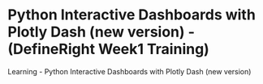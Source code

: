 # Python Interactive Dashboards with Plotly Dash (new version) - (DefineRight Week1 Training)
Learning - Python Interactive Dashboards with Plotly Dash (new version)
